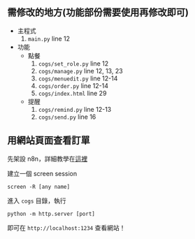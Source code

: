 ## 需修改的地方(功能部份需要使用再修改即可)

- 主程式  
    1. ```main.py``` line 12  
- 功能
    - 點餐
        1. `cogs/set_role.py` line 12
        4. `cogs/manage.py` line 12, 13, 23  
        5. `cogs/menuedit.py` line 12-14  
        6. `cogs/order.py` line 12-14
        1. `cogs/index.html` line 29 
    - 提醒
        1. ```cogs/remind.py``` line 12-13
        2. ```cogs/send.py``` line 16

## 用網站頁面查看訂單
先架設 n8n，詳細教學在[這裡](https://docs.n8n.io/hosting/)    

建立一個 screen session
```
screen -R [any name]
```
進入 `cogs` 目錄，執行
```
python -m http.server [port]
```
即可在 `http://localhost:1234` 查看網站！
